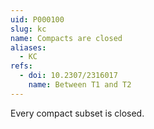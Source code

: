 ```yaml
---
uid: P000100
slug: kc
name: Compacts are closed
aliases:
  - KC
refs:
  - doi: 10.2307/2316017
    name: Between T1 and T2
---
```


Every compact subset is closed.
